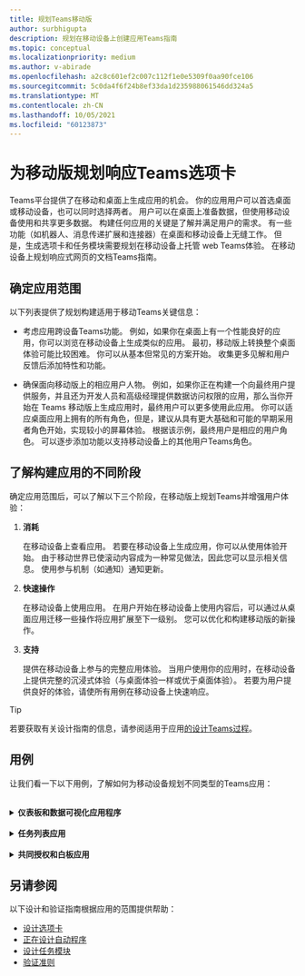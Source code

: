 ```yaml
---
title: 规划Teams移动版
author: surbhigupta
description: 规划在移动设备上创建应用Teams指南
ms.topic: conceptual
ms.localizationpriority: medium
ms.author: v-abirade
ms.openlocfilehash: a2c8c601ef2c007c112f1e0e5309f0aa90fce106
ms.sourcegitcommit: 5c0da4f6f24b8ef33da1d235988061546dd324a5
ms.translationtype: MT
ms.contentlocale: zh-CN
ms.lasthandoff: 10/05/2021
ms.locfileid: "60123873"
---
```

# <a name="plan-responsive-tabs-for-teams-mobile"></a>为移动版规划响应Teams选项卡

 Teams平台提供了在移动和桌面上生成应用的机会。 你的应用用户可以首选桌面或移动设备，也可以同时选择两者。 用户可以在桌面上准备数据，但使用移动设备使用和共享更多数据。 构建任何应用的关键是了解并满足用户的需求。 有一些功能（如机器人、消息传递扩展和连接器）在桌面和移动设备上无缝工作。 但是，生成选项卡和任务模块需要规划在移动设备上托管 web Teams体验。 在移动设备上规划响应式网页的文档Teams指南。

## <a name="identify-apps-scope"></a>确定应用范围

以下列表提供了规划构建适用于移动Teams关键信息：

* 考虑应用跨设备Teams功能。 例如，如果你在桌面上有一个性能良好的应用，你可以浏览在移动设备上生成类似的应用。 最初，移动版上转换整个桌面体验可能比较困难。 你可以从基本但常见的方案开始。 收集更多见解和用户反馈后添加特性和功能。

* 确保面向移动版上的相应用户人物。 例如，如果你正在构建一个向最终用户提供服务，并且还为开发人员和高级经理提供数据访问权限的应用，那么当你开始在 Teams 移动版上生成应用时，最终用户可以更多使用此应用。 你可以适应桌面应用上拥有的所有角色，但是，建议从具有更大基础和可能的早期采用者角色开始，实现较小的屏幕体验。 根据该示例，最终用户是相应的用户角色。 可以逐步添加功能以支持移动设备上的其他用户Teams角色。 

## <a name="understand-different-stages-to-build-apps"></a>了解构建应用的不同阶段

确定应用范围后，可以了解以下三个阶段，在移动版上规划Teams并增强用户体验：

1. **消耗**

   在移动设备上查看应用。 若要在移动设备上生成应用，你可以从使用体验开始。 由于移动世界已使滚动内容成为一种常见做法，因此您可以显示相关信息。 使用参与机制（如通知）通知更新。

2. **快速操作**

   在移动设备上使用应用。 在用户开始在移动设备上使用内容后，可以通过从桌面应用迁移一些操作将应用扩展至下一级别。 您可以优化和构建移动版的新操作。

3. **支持**

   提供在移动设备上参与的完整应用体验。 当用户使用你的应用时，在移动设备上提供完整的沉浸式体验（与桌面体验一样或优于桌面体验）。 若要为用户提供良好的体验，请使所有用例在移动设备上快速响应。

> [!TIP]
> 若要获取有关设计指南的信息，请参阅适用于应用[的设计Teams过程](design-teams-app-process.md)。

## <a name="use-cases"></a>用例

让我们看一下以下用例，了解如何为移动设备规划不同类型的Teams应用：

<br>

<details>

<summary><b>仪表板和数据可视化应用程序</b></summary>

你可以了解如何在移动平台上为仪表板和数据可视化应用规划Teams选项卡。

**消耗**

第一阶段，你可以实现最基本的使用体验来查看数据。 域中的任何应用旨在以可视化形式显示数据。 在应用中，可以在桌面上显示最近查看的可视化效果，或显示用户的所有授权图表列表。 在桌面上创建仪表板后，用户可以使用移动设备访问信息。 可以将用户选择的任何图表的详细视图显示为选项卡中的展开视图，或者使用任务模块显示。

可以显示以下信息： 

* 仪表板和摘要
* 数据视觉效果、地图和信息图
* 图表、图形和表格 

![仪表板和数据可视化应用使用](../../assets/images/app-fundamentals/dashboarding-and-data-visualization-apps-consumption.png)

**快速操作**

第二阶段，用户可以从桌面体验处理现有图表和视觉对象。 可以引入以下操作：

* 搜索内容
* 筛选数据
* 创建书签

![仪表板和数据可视化应用快速操作](../../assets/images/app-fundamentals/dashboarding-and-data-visualization-apps-quick-actions.png)

**支持**

第三阶段，使用户能够从头开始创建内容，如图表和图形。 确保引入你的应用中适用于移动设备的所有功能。 例如，可以使用任务模块帮助访问具有详细视图的特定数据项。

你可以为用户提供以下访问权限：
* 修改标题和说明
* 插入数据项以创建可视化效果
* 在频道或群聊中共享可视化效果

![仪表板和数据可视化应用启用](../../assets/images/app-fundamentals/dashboarding-and-data-visualization-apps-enablement.png)


<br>

</details>

<br>

<details>

<summary><b>任务列表应用</b></summary>

你可以了解如何在移动平台上为任务Teams选项卡。

**消耗**

第一阶段，你的应用可以在垂直堆栈中向用户显示任务列表。 如果有多个类别的任务（如 **"** 建议"、"**活动**"和"已关闭"），则提供用于显示分组任务的筛选器或作为标题来查看分组任务。

![任务列表应用使用](../../assets/images/app-fundamentals/taskboarding-apps-consumption.png)

**快速操作**

第二阶段，你可以为用户提供以下应用访问权限：
* 创建包含必填字段的任务或项目，以减少用户认知负荷
* 更改板类型或视图
* 通过展开视图查看任务
* 使用任务模块查看详细视图
* 将任务移动到不同的类别 
* 通过电子邮件和活动源共享聊天和频道中的相关任务

![任务列表应用快速操作](../../assets/images/app-fundamentals/taskboarding-apps-quick-actions.png)

**支持**

第三阶段，您可以启用用户使用以下活动的体验：
* 添加新项目和板
* 添加和修改不同的类别，例如 **"已建议****"、"活动"** 和"已关闭 **"**
* 配置注释、附件和其他复杂功能的任务

![任务列表应用启用](../../assets/images/app-fundamentals/taskboarding-apps-enablement.png)
<br>

</details>

<br>

<details>

<summary><b>共同授权和白板应用</b></summary>

你可以了解如何在移动平台上规划响应式选项卡，以共同授权和Teams应用。

**消耗**

第一阶段，你可以考虑使用桌面体验来显示应用中的内容和资产。  可以显示以下函数：

* 评论或反馈
* 放大或缩小
* 挂起文档的当前阶段或进度

![共同授权和白板应用使用](../../assets/images/app-fundamentals/coauthoring-and-whiteboarding-apps-consumption.png)

**快速操作**

第二阶段中，可以介绍以下操作：

* 创建新的协作板或用于签名的新文档
* 在内部以及与来宾共享板
* 配置管理员权限

> [!TIP]
> 你可以公开可在小屏幕上轻松显示的操作。

![共同授权和白板应用快速操作](../../assets/images/app-fundamentals/coauthoring-and-whiteboarding-apps-quick-actions.png)

**支持**

第三阶段，为用户提供完整体验。 您可以启用用户对以下活动的体验：

* 添加文本、形状和快速注释
* 在内容中导航
* 添加图层和筛选器
* 删除、撤消和重做操作
* 使用 JS SDK API 访问相机和麦克风。 有关设备功能详细信息，请参阅 [设备功能概述](../device-capabilities/device-capabilities-overview.md)。

![共同授权和白板应用启用](../../assets/images/app-fundamentals/coauthoring-and-whiteboarding-apps-enablement.png)

<br>

</details>

## <a name="see-also"></a>另请参阅

以下设计和验证指南根据应用的范围提供帮助：

* [设计选项卡](../../tabs/design/tabs.md)
* [正在设计自动程序](../../bots/design/bots.md)
* [设计任务模块](../..//task-modules-and-cards/task-modules/design-teams-task-modules.md)
* [验证准则](../deploy-and-publish/appsource/prepare/teams-store-validation-guidelines.md)
